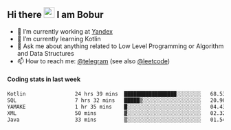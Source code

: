 ## Hi there <img src="https://media.giphy.com/media/hvRJCLFzcasrR4ia7z/giphy.gif" width="25px" height="25px"> I am Bobur

- 💼 I’m currently working at [Yandex](https://yandex.ru/)
- 🌱 I’m currently learning Kotlin
- 💬 Ask me about anything related to Low Level Programming or Algorithm and Data Structures
- 📫 How to reach me: [@telegram](https://t.me/octoant) (see also [@leetcode](https://leetcode.com/octoant/))    

#### Coding stats in last week

<!--START_SECTION:waka-->

```txt
Kotlin                24 hrs 39 mins  █████████████████░░░░░░░░   68.53 %
SQL                   7 hrs 32 mins   █████▒░░░░░░░░░░░░░░░░░░░   20.96 %
YAMAKE                1 hr 35 mins    █░░░░░░░░░░░░░░░░░░░░░░░░   04.43 %
XML                   50 mins         ▓░░░░░░░░░░░░░░░░░░░░░░░░   02.32 %
Java                  33 mins         ▒░░░░░░░░░░░░░░░░░░░░░░░░   01.54 %
```

<!--END_SECTION:waka-->
